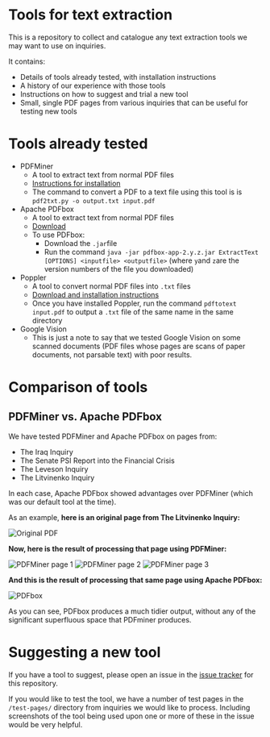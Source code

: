 Tools for text extraction
===

This is a repository to collect and catalogue any text extraction tools we may want to use on inquiries.

It contains:
* Details of tools already tested, with installation instructions
* A history of our experience with those tools
* Instructions on how to suggest and trial a new tool
* Small, single PDF pages from various inquiries that can be useful for testing new tools

# Tools already tested
* PDFMiner
  * A tool to extract text from normal PDF files  
  * [Instructions for installation](http://www.unixuser.org/~euske/python/pdfminer/)
  * The command to convert a PDF to a text file using this tool is is `pdf2txt.py -o output.txt input.pdf`
* Apache PDFbox
  * A tool to extract text from normal PDF files
  * [Download](http://pdfbox.apache.org/download.cgi)
  * To use PDFbox:
    * Download the `.jar`file 
    * Run the command `java -jar pdfbox-app-2.y.z.jar ExtractText [OPTIONS] <inputfile> <outputfile>` (where `y`and `z`are the version numbers of the file you downloaded)
* Poppler
  * A tool to convert normal PDF files into `.txt` files
  * [Download and installation instructions](https://poppler.freedesktop.org/)
  * Once you have installed Poppler, run the command `pdftotext input.pdf` to output a `.txt` file of the same name in the same directory
* Google Vision
  * This is just a note to say that we tested Google Vision on some scanned documents (PDF files whose pages are scans of paper documents, not parsable text) with poor results.

# Comparison of tools
## PDFMiner vs. Apache PDFbox
We have tested PDFMiner and Apache PDFbox on pages from:
* The Iraq Inquiry
* The Senate PSI Report into the Financial Crisis
* The Leveson Inquiry
* The Litvinenko Inquiry

In each case, Apache PDFbox showed advantages over PDFMiner (which was our default tool at the time).

As an example, **here is an original page from The Litvinenko Inquiry:**

![Original PDF](/screenshots/litvinenko-original.png)


**Now, here is the result of processing that page using PDFMiner:**


![PDFMiner page 1](/screenshots/litvinenko-pdfminer-1.png)
![PDFMiner page 2](/screenshots/litvinenko-pdfminer-2.png)
![PDFMiner page 3](/screenshots/litvinenko-pdfminer-3.png)


**And this is the result of processing that same page using Apache PDFbox:**


![PDFbox](/screenshots/litvinenko-pdfbox.png)


As you can see, PDFbox produces a much tidier output, without any of the significant superfluous space that PDFminer produces.

# Suggesting a new tool

If you have a tool to suggest, please open an issue in the [issue tracker](https://github.com/official-inquiries/tools/issues) for this repository.

If you would like to test the tool, we have a number of test pages in the `/test-pages/` directory from inquiries we would like to process. Including screenshots of the tool being used upon one or more of these in the issue would be very helpful.
